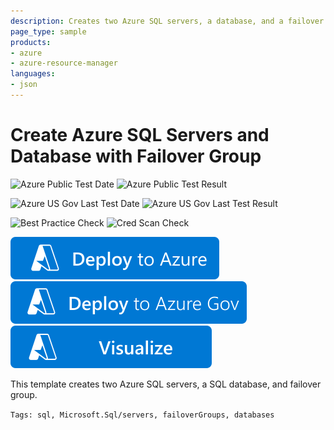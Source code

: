 ```yaml
---
description: Creates two Azure SQL servers, a database, and a failover group.
page_type: sample
products:
- azure
- azure-resource-manager
languages:
- json
---
```

# Create Azure SQL Servers and Database with Failover Group

![Azure Public Test Date](https://azurequickstartsservice.blob.core.windows.net/badges/quickstarts/microsoft.sql/sql-with-failover-group/PublicLastTestDate.svg)
![Azure Public Test Result](https://azurequickstartsservice.blob.core.windows.net/badges/quickstarts/microsoft.sql/sql-with-failover-group/PublicDeployment.svg)

![Azure US Gov Last Test Date](https://azurequickstartsservice.blob.core.windows.net/badges/quickstarts/microsoft.sql/sql-with-failover-group/FairfaxLastTestDate.svg)
![Azure US Gov Last Test Result](https://azurequickstartsservice.blob.core.windows.net/badges/quickstarts/microsoft.sql/sql-with-failover-group/FairfaxDeployment.svg)

![Best Practice Check](https://azurequickstartsservice.blob.core.windows.net/badges/quickstarts/microsoft.sql/sql-with-failover-group/BestPracticeResult.svg)
![Cred Scan Check](https://azurequickstartsservice.blob.core.windows.net/badges/quickstarts/microsoft.sql/sql-with-failover-group/CredScanResult.svg)

[![Deploy To Azure](https://raw.githubusercontent.com/Azure/azure-quickstart-templates/master/1-CONTRIBUTION-GUIDE/images/deploytoazure.svg?sanitize=true)](https://portal.azure.com/#create/Microsoft.Template/uri/https%3A%2F%2Fraw.githubusercontent.com%2FAzure%2Fazure-quickstart-templates%2Fmaster%2Fquickstarts%2Fmicrosoft.sql%2Fsql-with-failover-group%2Fazuredeploy.json)
[![Deploy To Azure US Gov](https://raw.githubusercontent.com/Azure/azure-quickstart-templates/master/1-CONTRIBUTION-GUIDE/images/deploytoazuregov.svg?sanitize=true)](https://portal.azure.us/#create/Microsoft.Template/uri/https%3A%2F%2Fraw.githubusercontent.com%2FAzure%2Fazure-quickstart-templates%2Fmaster%2Fquickstarts%2Fmicrosoft.sql%2Fsql-with-failover-group%2Fazuredeploy.json)
[![Visualize](https://raw.githubusercontent.com/Azure/azure-quickstart-templates/master/1-CONTRIBUTION-GUIDE/images/visualizebutton.svg?sanitize=true)](http://armviz.io/#/?load=https%3A%2F%2Fraw.githubusercontent.com%2FAzure%2Fazure-quickstart-templates%2Fmaster%2Fquickstarts%2Fmicrosoft.sql%2Fsql-with-failover-group%2Fazuredeploy.json)

This template creates two Azure SQL servers, a SQL database, and failover group.

`Tags: sql, Microsoft.Sql/servers, failoverGroups, databases`
